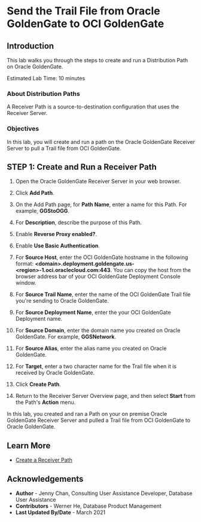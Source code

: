 # Send the Trail File from Oracle GoldenGate to OCI GoldenGate

## Introduction

This lab walks you through the steps to create and run a Distribution Path on Oracle GoldenGate.

Estimated Lab Time: 10 minutes

### About Distribution Paths
A Receiver Path is a source-to-destination configuration that uses the Receiver Server.

### Objectives

In this lab, you will create and run a path on the Oracle GoldenGate Receiver Server to pull a Trail file from OCI GoldenGate.

## **STEP 1**: Create and Run a Receiver Path

1. Open the Oracle GoldenGate Receiver Server in your web browser.

2. Click **Add Path**.

3. On the Add Path page, for **Path Name**, enter a name for this Path. For example, **GGStoOGG**.

4. For **Description**, describe the purpose of this Path.

5. Enable **Reverse Proxy enabled?**.

6. Enable **Use Basic Authentication**.

7. For **Source Host**, enter the OCI GoldenGate hostname in the following format: **&lt;domain&gt;.deployment.goldengate.us-&lt;region&gt;-1.oci.oraclecloud.com:443**. You can copy the host from the browser address bar of your OCI GoldenGate Deployment Console window.

8. For **Source Trail Name**, enter the name of the OCI GoldenGate Trail file you're sending to Oracle GoldenGate.

9. For **Source Deployment Name**, enter the your OCI GoldenGate Deployment name.

10. For **Source Domain**, enter the domain name you created on Oracle GoldenGate. For example, **GGSNetwork**.

11. For **Source Alias**, enter the alias name you created on Oracle GoldenGate.

12. For **Target**, enter a two character name for the Trail file when it is received by Oracle GoldenGate.

13. Click **Create Path**.

14. Return to the Receiver Server Overview page, and then select **Start** from the Path's **Action** menu.

In this lab, you created and ran a Path on your on premise Oracle GoldenGate Receiver Server and pulled a Trail file from OCI GoldenGate to Oracle GoldenGate.

## Learn More

* [Create a Receiver Path](https://docs.oracle.com/en/cloud/paas/goldengate-service/using/goldengate-deployment-console.html#GUID-F2366D03-55DE-4C90-91FA-7D66491BE1AE)


## Acknowledgements
* **Author** - Jenny Chan, Consulting User Assistance Developer, Database User Assistance
* **Contributors** -  Werner He, Database Product Management
* **Last Updated By/Date** - March 2021
